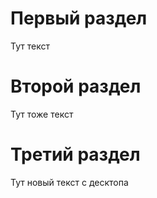 # Первый раздел

Тут текст

# Второй раздел

Тут тоже текст

# Третий раздел

Тут новый текст с десктопа
